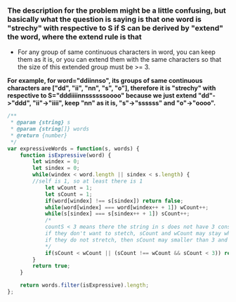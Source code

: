 ### The description for the problem might be a little confusing, but basically what the question is saying is that one word is "strechy" with respective to S if S can be derived by "extend" the word, where the extend rule is that

- For any group of same continuous characters in word, you can keep them as it is, or you can extend them with the same characters so that the size of this extended group must be >= 3.

**For example, for word="ddiinnso", its groups of same continuous characters are ["dd", "ii", "nn", "s", "o"], therefore it is "strechy" with respective to S="dddiiiinnssssssoooo" because we just extend "dd"->"ddd", "ii"->"iiii", keep "nn" as it is, "s"->"ssssss" and "o"->"oooo".**

```Javascript
/**
 * @param {string} s
 * @param {string[]} words
 * @return {number}
 */
var expressiveWords = function(s, words) {
    function isExpressive(word) {
        let windex = 0;
        let sindex = 0;
        while(windex < word.length || sindex < s.length) {
        //self is 1, so at least there is 1
            let wCount = 1;
            let sCount = 1;
            if(word[windex] !== s[sindex]) return false;
            while(word[windex] === word[windex++ + 1]) wCount++;
            while(s[sindex] === s[sindex++ + 1]) sCount++;
            /*
            countS < 3 means there the string in s does not have 3 consequtive letters, that's why after countS++, the countS < 3
            if they don't want to stetch, sCount and wCount may stay what it was, so that's why we need to check if sCount !== wCount because
            if they do not stretch, then sCount may smaller than 3 and that is acceptable.
            */
            if(sCount < wCount || (sCount !== wCount && sCount < 3)) return false;
        }
        return true;
    }

    return words.filter(isExpressive).length;
};
```
